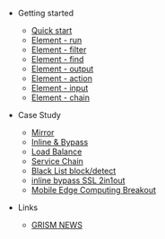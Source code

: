 <!-- docs/_sidebar.md -->
- Getting started

  - [Quick start](/)
  - [Element - run](run.md)
  - [Element - filter](filter.md)
  - [Element - find](find.md)
  - [Element - output](output.md)
  - [Element - action](action.md)
  - [Element - input](input.md)
  - [Element - chain](chain.md)
  
- Case Study
  - [Mirror](Mirror.md)
  - [Inline & Bypass](Inline.md)
  - [Load Balance](LoadBalance.md)
  - [Service Chain](service_chain_ssli_ips.md)
  - [Black List block/detect](blackList.md)
  - [inline bypass SSL 2in1out](inline_2in1out_bypass_ssl.md)
  - [Mobile Edge Computing Breakout](MECTerminate.md.md)
- Links
  - [GRISM NEWS](https://packetx.github.io/gnews/)
